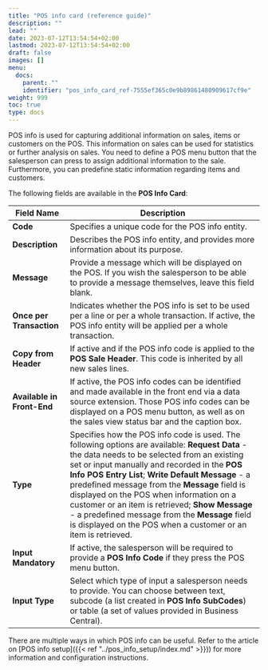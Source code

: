 ```yaml
---
title: "POS info card (reference guide)"
description: ""
lead: ""
date: 2023-07-12T13:54:54+02:00
lastmod: 2023-07-12T13:54:54+02:00
draft: false
images: []
menu:
  docs:
    parent: ""
    identifier: "pos_info_card_ref-7555ef365c0e9b89861480909617cf9e"
weight: 999
toc: true
type: docs
---
```


POS info is used for capturing additional information on sales, items or customers on the POS. This information on sales can be used for statistics or further analysis on sales. You need to define a POS menu button that the salesperson can press to assign additional information to the sale. Furthermore, you can predefine static information regarding items and customers.

The following fields are available in the **POS Info Card**:

| Field Name      | Description |
| ----------- | ----------- |
| **Code** | Specifies a unique code for the POS info entity. |
| **Description** | Describes the POS info entity, and provides more information about its purpose. |
| **Message** | Provide a message which will be displayed on the POS. If you wish the salesperson to be able to provide a message themselves, leave this field blank. | 
| **Once per Transaction** | Indicates whether the POS info is set to be used per a line or per a whole transaction. If active, the POS info entity will be applied per a whole transaction. |
| **Copy from Header** | If active and if the POS info code is applied to the **POS Sale Header**. This code is inherited by all new sales lines. |
| **Available in Front-End** | If active, the POS info codes can be identified and made available in the front end via a data source extension. Those POS info codes can be displayed on a POS menu button, as well as on the sales view status bar and the caption box. |
| **Type** | Specifies how the POS info code is used. The following options are available: **Request Data** - the data needs to be selected from an existing set or input manually and recorded in the **POS Info POS Entry List**; **Write Default Message** - a predefined message from the **Message** field is displayed on the POS when information on a customer or an item is retrieved; **Show Message** - a predefined message from the **Message** field is displayed on the POS when a customer or an item is retrieved. |
| **Input Mandatory** | If active, the salesperson will be required to provide a **POS Info Code** if they press the POS menu button. | 
| **Input Type** | Select which type of input a salesperson needs to provide. You can choose between text, subcode (a list created in **POS Info SubCodes**) or table (a set of values provided in Business Central). |

There are multiple ways in which POS info can be useful. Refer to the article on [POS info setup]({{< ref "../pos_info_setup/index.md" >}})) for more information and configuration instructions.
